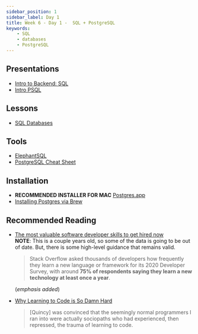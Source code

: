 ```yaml
---
sidebar_position: 1
sidebar_label: Day 1
title: Week 6 - Day 1 -  SQL + PostgreSQL
keywords:
    - SQL
    - databases
    - PostgreSQL
---
```


## Presentations

- [Intro to Backend: SQL](https://docs.google.com/presentation/d/1jOyc3yceqEkhJgcH4IMyDRiDQLRR9RkufgcD4szkhY0/edit?usp=sharing)
- [Intro PSQL](https://docs.google.com/presentation/d/19Fx9vjJNtkilB6QUU_q66zJKde3FPe5W382tlNQlJyY/edit?usp=sharing)

## Lessons

- [SQL Databases](/docs/lessons/databases/sql/)

## Tools

- [ElephantSQL](https://www.elephantsql.com/)
- [PostgreSQL Cheat Sheet](./files/PostgreSQL-Cheat-Sheet.pdf)

## Installation

- **RECOMMENDED INSTALLER FOR MAC** [Postgres.app](https://postgresapp.com/downloads.html)
- [Installing Postgres via Brew](https://gist.github.com/ibraheem4/ce5ccd3e4d7a65589ce84f2a3b7c23a3)

## Recommended Reading

- [The most valuable software developer skills to get hired now](https://www.infoworld.com/article/3583931/the-most-valuable-software-developer-skills.html)<br/>**NOTE**: This is a couple years old, so some of the data is going to be out of date. But, there is some high-level guidance that remains valid.

    > Stack Overflow asked thousands of developers how frequently they learn a new language or framework for its 2020 Developer Survey, with around **75% of respondents saying they learn a new technology at least once a year**.

    (_emphasis added_)

- [Why Learning to Code is So Damn Hard](https://medium.com/@andrewlatta/why-learning-to-code-is-so-damn-hard-303eae632820)

    > [Quincy] was convinced that the seemingly normal programmers I ran into were actually sociopaths who had experienced, then repressed, the trauma of learning to code.
